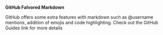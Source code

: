 **GitHub Falvored Markdown**

GitHub offers some extra features with markdown such as @username mentions, addition of emojis and code highlighting. Check out the GitHub Guides link for more details 
